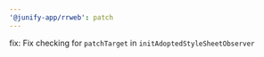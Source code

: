 ```yaml
---
'@junify-app/rrweb': patch
---
```


fix: Fix checking for `patchTarget` in `initAdoptedStyleSheetObserver`
